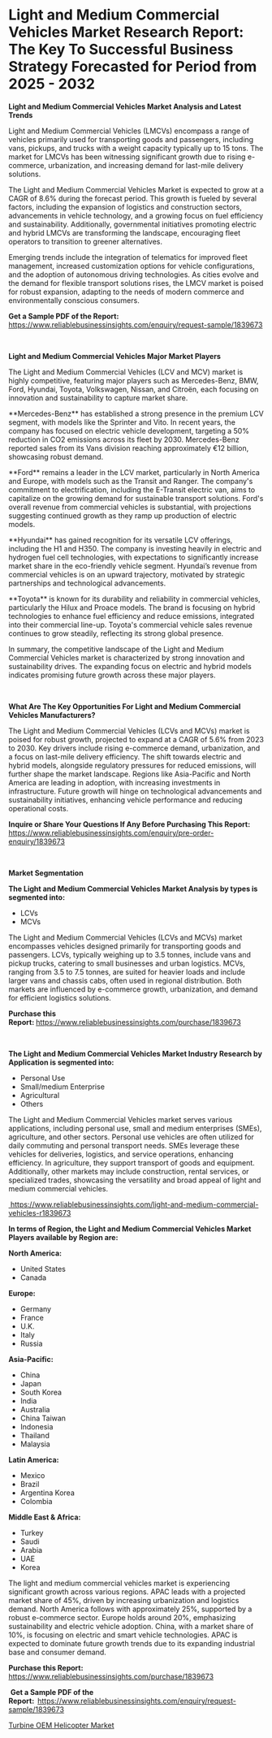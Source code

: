 <p><h1>Light and Medium Commercial Vehicles Market Research Report: The Key To Successful Business Strategy Forecasted for Period from 2025 - 2032</h1></p><p><strong>Light and Medium Commercial Vehicles Market Analysis and Latest Trends</strong></p>
<p><p>Light and Medium Commercial Vehicles (LMCVs) encompass a range of vehicles primarily used for transporting goods and passengers, including vans, pickups, and trucks with a weight capacity typically up to 15 tons. The market for LMCVs has been witnessing significant growth due to rising e-commerce, urbanization, and increasing demand for last-mile delivery solutions. </p><p>The Light and Medium Commercial Vehicles Market is expected to grow at a CAGR of 8.6% during the forecast period. This growth is fueled by several factors, including the expansion of logistics and construction sectors, advancements in vehicle technology, and a growing focus on fuel efficiency and sustainability. Additionally, governmental initiatives promoting electric and hybrid LMCVs are transforming the landscape, encouraging fleet operators to transition to greener alternatives.</p><p>Emerging trends include the integration of telematics for improved fleet management, increased customization options for vehicle configurations, and the adoption of autonomous driving technologies. As cities evolve and the demand for flexible transport solutions rises, the LMCV market is poised for robust expansion, adapting to the needs of modern commerce and environmentally conscious consumers.</p></p>
<p><strong>Get a Sample PDF of the Report:&nbsp;</strong> <a href="https://www.reliablebusinessinsights.com/enquiry/request-sample/1839673?utm_campaign=2716&utm_medium=2&utm_source=Github&utm_content=ia&utm_term=31032025&utm_id=light-and-medium-commercial-vehicles">https://www.reliablebusinessinsights.com/enquiry/request-sample/1839673</a></p>
<p>&nbsp;</p>
<p><strong>Light and Medium Commercial Vehicles Major Market Players</strong></p>
<p><p>The Light and Medium Commercial Vehicles (LCV and MCV) market is highly competitive, featuring major players such as Mercedes-Benz, BMW, Ford, Hyundai, Toyota, Volkswagen, Nissan, and Citroën, each focusing on innovation and sustainability to capture market share.</p><p>**Mercedes-Benz** has established a strong presence in the premium LCV segment, with models like the Sprinter and Vito. In recent years, the company has focused on electric vehicle development, targeting a 50% reduction in CO2 emissions across its fleet by 2030. Mercedes-Benz reported sales from its Vans division reaching approximately €12 billion, showcasing robust demand.</p><p>**Ford** remains a leader in the LCV market, particularly in North America and Europe, with models such as the Transit and Ranger. The company's commitment to electrification, including the E-Transit electric van, aims to capitalize on the growing demand for sustainable transport solutions. Ford's overall revenue from commercial vehicles is substantial, with projections suggesting continued growth as they ramp up production of electric models.</p><p>**Hyundai** has gained recognition for its versatile LCV offerings, including the H1 and H350. The company is investing heavily in electric and hydrogen fuel cell technologies, with expectations to significantly increase market share in the eco-friendly vehicle segment. Hyundai’s revenue from commercial vehicles is on an upward trajectory, motivated by strategic partnerships and technological advancements.</p><p>**Toyota** is known for its durability and reliability in commercial vehicles, particularly the Hilux and Proace models. The brand is focusing on hybrid technologies to enhance fuel efficiency and reduce emissions, integrated into their commercial line-up. Toyota's commercial vehicle sales revenue continues to grow steadily, reflecting its strong global presence.</p><p>In summary, the competitive landscape of the Light and Medium Commercial Vehicles market is characterized by strong innovation and sustainability drives. The expanding focus on electric and hybrid models indicates promising future growth across these major players.</p></p>
<p>&nbsp;</p>
<p><strong>What Are The Key Opportunities For Light and Medium Commercial Vehicles Manufacturers?</strong></p>
<p><p>The Light and Medium Commercial Vehicles (LCVs and MCVs) market is poised for robust growth, projected to expand at a CAGR of 5.6% from 2023 to 2030. Key drivers include rising e-commerce demand, urbanization, and a focus on last-mile delivery efficiency. The shift towards electric and hybrid models, alongside regulatory pressures for reduced emissions, will further shape the market landscape. Regions like Asia-Pacific and North America are leading in adoption, with increasing investments in infrastructure. Future growth will hinge on technological advancements and sustainability initiatives, enhancing vehicle performance and reducing operational costs.</p></p>
<p><strong>Inquire or Share Your Questions If Any Before Purchasing This Report:</strong> <a href="https://www.reliablebusinessinsights.com/enquiry/pre-order-enquiry/1839673?utm_campaign=2716&utm_medium=2&utm_source=Github&utm_content=ia&utm_term=31032025&utm_id=light-and-medium-commercial-vehicles">https://www.reliablebusinessinsights.com/enquiry/pre-order-enquiry/1839673</a></p>
<p>&nbsp;</p>
<p><strong>Market Segmentation</strong></p>
<p><strong>The Light and Medium Commercial Vehicles Market Analysis by types is segmented into:</strong></p>
<p><ul><li>LCVs</li><li>MCVs</li></ul></p>
<p><p>The Light and Medium Commercial Vehicles (LCVs and MCVs) market encompasses vehicles designed primarily for transporting goods and passengers. LCVs, typically weighing up to 3.5 tonnes, include vans and pickup trucks, catering to small businesses and urban logistics. MCVs, ranging from 3.5 to 7.5 tonnes, are suited for heavier loads and include larger vans and chassis cabs, often used in regional distribution. Both markets are influenced by e-commerce growth, urbanization, and demand for efficient logistics solutions.</p></p>
<p><strong>Purchase this Report:&nbsp;</strong><a href="https://www.reliablebusinessinsights.com/purchase/1839673?utm_campaign=2716&utm_medium=2&utm_source=Github&utm_content=ia&utm_term=31032025&utm_id=light-and-medium-commercial-vehicles">https://www.reliablebusinessinsights.com/purchase/1839673</a></p>
<p>&nbsp;</p>
<p><strong>The Light and Medium Commercial Vehicles Market Industry Research by Application is segmented into:</strong></p>
<p><ul><li>Personal Use</li><li>Small/medium Enterprise</li><li>Agricultural</li><li>Others</li></ul></p>
<p><p>The Light and Medium Commercial Vehicles market serves various applications, including personal use, small and medium enterprises (SMEs), agriculture, and other sectors. Personal use vehicles are often utilized for daily commuting and personal transport needs. SMEs leverage these vehicles for deliveries, logistics, and service operations, enhancing efficiency. In agriculture, they support transport of goods and equipment. Additionally, other markets may include construction, rental services, or specialized trades, showcasing the versatility and broad appeal of light and medium commercial vehicles.</p></p>
<p><a href="https://www.reliablebusinessinsights.com/light-and-medium-commercial-vehicles-r1839673?utm_campaign=2716&utm_medium=2&utm_source=Github&utm_content=ia&utm_term=31032025&utm_id=light-and-medium-commercial-vehicles">&nbsp;https://www.reliablebusinessinsights.com/light-and-medium-commercial-vehicles-r1839673</a></p>
<p><strong>In terms of Region, the Light and Medium Commercial Vehicles Market Players available by Region are:</strong></p>
<p>
    <p> <strong> North America: </strong>
        <ul>
            <li>United States</li>
            <li>Canada</li>
        </ul>
        </p> 
    <p> <strong> Europe: </strong>
        <ul>
            <li>Germany</li>
            <li>France</li>
            <li>U.K.</li>
            <li>Italy</li>
            <li>Russia</li>
        </ul>
        </p> 
    <p> <strong> Asia-Pacific: </strong>
        <ul>
            <li>China</li>
            <li>Japan</li>
            <li>South Korea</li>
            <li>India</li>
            <li>Australia</li>
            <li>China Taiwan</li>
            <li>Indonesia</li>
            <li>Thailand</li>
            <li>Malaysia</li>
        </ul>
        </p> 
    <p> <strong> Latin America: </strong>
        <ul>
            <li>Mexico</li>
            <li>Brazil</li>
            <li>Argentina Korea</li>
            <li>Colombia</li>
        </ul>
        </p> 
    <p> <strong> Middle East & Africa: </strong>
        <ul>
            <li>Turkey</li>
            <li>Saudi</li>
            <li>Arabia</li>
            <li>UAE</li>
            <li>Korea</li>
        </ul>
    </p>
    </p>
<p><p>The light and medium commercial vehicles market is experiencing significant growth across various regions. APAC leads with a projected market share of 45%, driven by increasing urbanization and logistics demand. North America follows with approximately 25%, supported by a robust e-commerce sector. Europe holds around 20%, emphasizing sustainability and electric vehicle adoption. China, with a market share of 10%, is focusing on electric and smart vehicle technologies. APAC is expected to dominate future growth trends due to its expanding industrial base and consumer demand.</p></p>
<p><strong>Purchase this Report: </strong><a href="https://www.reliablebusinessinsights.com/purchase/1839673?utm_campaign=2716&utm_medium=2&utm_source=Github&utm_content=ia&utm_term=31032025&utm_id=light-and-medium-commercial-vehicles">https://www.reliablebusinessinsights.com/purchase/1839673</a></p>
<p>&nbsp;<strong>Get a Sample PDF of the Report:&nbsp;&nbsp;</strong><a href="https://www.reliablebusinessinsights.com/enquiry/request-sample/1839673?utm_campaign=2716&utm_medium=2&utm_source=Github&utm_content=ia&utm_term=31032025&utm_id=light-and-medium-commercial-vehicles">https://www.reliablebusinessinsights.com/enquiry/request-sample/1839673</a></p>
<p><strong></strong></p>
<p><p><a href="https://github.com/saroarmaicky/Market-Research-Report-List-1/blob/main/turbine-oem-helicopter-market.md?utm_campaign=2716&utm_medium=2&utm_source=Github&utm_content=ia&utm_term=31032025&utm_id=light-and-medium-commercial-vehicles">Turbine OEM Helicopter Market</a></p></p>
